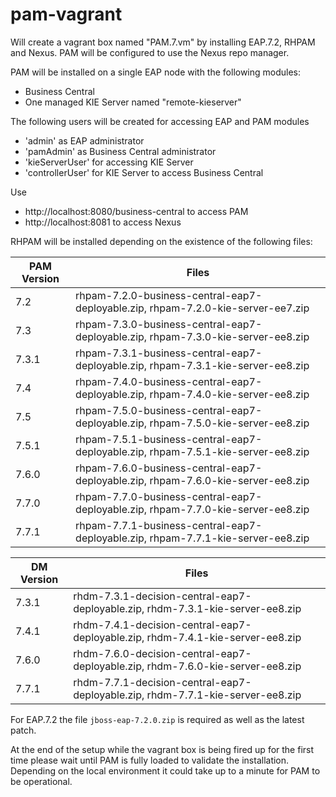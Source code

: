 # pam-vagrant

Will create a vagrant box named "PAM.7.vm" by installing EAP.7.2, RHPAM and Nexus.
PAM will be configured to use the Nexus repo manager.

PAM will be installed on a single EAP node with the following modules:
 - Business Central
 - One managed KIE Server named "remote-kieserver"

The following users will be created for accessing EAP and PAM modules
 - 'admin' as EAP administrator
 - 'pamAdmin' as Business Central administrator
 - 'kieServerUser' for accessing KIE Server
 - 'controllerUser' for KIE Server to access Business Central

Use 
 - http://localhost:8080/business-central to access PAM
 - http://localhost:8081 to access Nexus

RHPAM will be installed depending on the existence of the following files:

|PAM Version| Files  |
|--|--|
| 7.2 | rhpam-7.2.0-business-central-eap7-deployable.zip, rhpam-7.2.0-kie-server-ee7.zip  |
| 7.3 | rhpam-7.3.0-business-central-eap7-deployable.zip, rhpam-7.3.0-kie-server-ee8.zip  |
| 7.3.1 | rhpam-7.3.1-business-central-eap7-deployable.zip, rhpam-7.3.1-kie-server-ee8.zip  |
| 7.4 | rhpam-7.4.0-business-central-eap7-deployable.zip, rhpam-7.4.0-kie-server-ee8.zip  |
| 7.5 | rhpam-7.5.0-business-central-eap7-deployable.zip, rhpam-7.5.0-kie-server-ee8.zip  |
| 7.5.1 | rhpam-7.5.1-business-central-eap7-deployable.zip, rhpam-7.5.1-kie-server-ee8.zip  |
| 7.6.0 | rhpam-7.6.0-business-central-eap7-deployable.zip, rhpam-7.6.0-kie-server-ee8.zip  |
| 7.7.0 | rhpam-7.7.0-business-central-eap7-deployable.zip, rhpam-7.7.0-kie-server-ee8.zip  |
| 7.7.1 | rhpam-7.7.1-business-central-eap7-deployable.zip, rhpam-7.7.1-kie-server-ee8.zip  |

|DM Version| Files  |
|--|--|
| 7.3.1 | rhdm-7.3.1-decision-central-eap7-deployable.zip, rhdm-7.3.1-kie-server-ee8.zip  |
| 7.4.1 | rhdm-7.4.1-decision-central-eap7-deployable.zip, rhdm-7.4.1-kie-server-ee8.zip  |
| 7.6.0 | rhdm-7.6.0-decision-central-eap7-deployable.zip, rhdm-7.6.0-kie-server-ee8.zip  |
| 7.7.1 | rhdm-7.7.1-decision-central-eap7-deployable.zip, rhdm-7.7.1-kie-server-ee8.zip  |

For EAP.7.2 the file `jboss-eap-7.2.0.zip` is required as well as the latest patch.

At the end of the setup while the vagrant box is being fired up for the first time please wait until PAM is fully loaded to validate the installation. Depending on the local environment it could take up to a minute for PAM to be operational.
